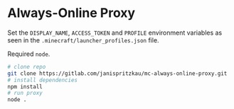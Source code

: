 # Always-Online Proxy

Set the `DISPLAY_NAME`, `ACCESS_TOKEN` and `PROFILE` environment variables
as seen in the `.minecraft/launcher_profiles.json` file.

Required `node`.

```bash
# clone repo
git clone https://gitlab.com/janispritzkau/mc-always-online-proxy.git
# install dependencies
npm install
# run proxy
node .
```
